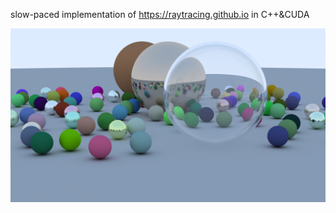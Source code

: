 slow-paced implementation of https://raytracing.github.io in C++&CUDA

![spheres](https://raw.githubusercontent.com/slam3085/path_tracing/master/final_pics/spheres.png)

